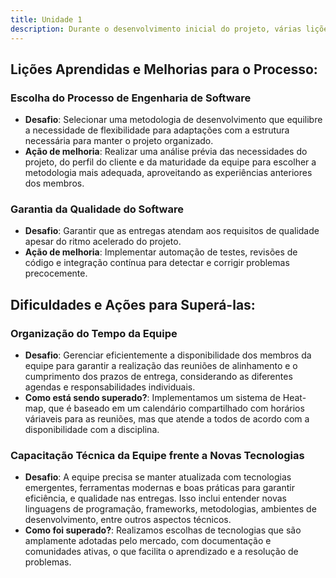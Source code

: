 ```yaml
---
title: Unidade 1
description: Durante o desenvolvimento inicial do projeto, várias lições importantes foram aprendidas, que irão influenciar as próximas fases. Abaixo estão as lições aprendidas, focando nas ações de melhoria, desafios enfrentados e como foram (ou não) superados. 
---
```

## Lições Aprendidas e Melhorias para o Processo:

  ### Escolha do Processo de Engenharia de Software

  - **Desafio**: Selecionar uma metodologia de desenvolvimento que equilibre a necessidade de flexibilidade para adaptações com a estrutura necessária para manter o projeto organizado.
  - **Ação de melhoria**: Realizar uma análise prévia das necessidades do projeto, do
  perfil do cliente e da maturidade da equipe para escolher a metodologia mais adequada,
  aproveitando as experiências anteriores dos membros.

  ### Garantia da Qualidade do Software

  - **Desafio**: Garantir que as entregas atendam aos requisitos de qualidade apesar do ritmo acelerado do projeto.
  - **Ação de melhoria**: Implementar automação de testes, revisões de código e integração contínua para detectar e corrigir problemas precocemente.

## Dificuldades e Ações para Superá-las:

  ### Organização do Tempo da Equipe

  - **Desafio**: Gerenciar eficientemente a disponibilidade dos membros da equipe para garantir a realização das reuniões de alinhamento e o cumprimento dos prazos de entrega,
  considerando as diferentes agendas e responsabilidades individuais.
  - **Como está sendo superado?**: Implementamos um sistema de Heat-map, que é baseado em um calendário compartilhado com horários váriaveis para as reuniões, mas que atende a todos de acordo com a disponibilidade com a disciplina.

  ### Capacitação Técnica da Equipe frente a Novas Tecnologias
  
  - **Desafio**: A equipe precisa se manter atualizada com tecnologias emergentes, ferramentas modernas e boas práticas para garantir eficiência, e qualidade nas entregas. Isso inclui entender novas linguagens de programação, frameworks, metodologias, ambientes de desenvolvimento, entre outros aspectos técnicos.
  - **Como foi superado?**: Realizamos escolhas de tecnologias que são amplamente adotadas pelo mercado, com documentação e comunidades ativas, o que facilita o aprendizado e a resolução de problemas.